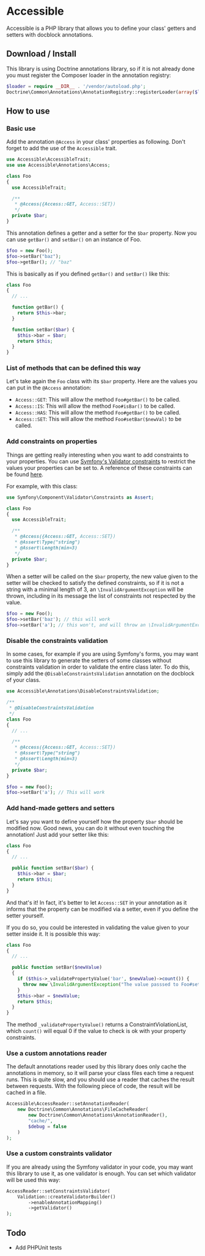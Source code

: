 # Accessible

Accessible is a PHP library that allows you to define your class' getters and setters with docblock annotations.

## Download / Install

This library is using Doctrine annotations library, so if it is not already done you must register the Composer loader in the annotation registry:

```php
$loader = require __DIR__ . '/vendor/autoload.php';
Doctrine\Common\Annotations\AnnotationRegistry::registerLoader(array($loader, 'loadClass'));
```

## How to use

### Basic use

Add the annotation `@Access` in your class' properties as following. Don't forget to add the use of the `Accessible` trait.

```php
use Accessible\AccessibleTrait;
use use Accessible\Annotations\Access;

class Foo
{
  use AccessibleTrait;

  /**
   * @Access({Access::GET, Access::SET})
   */
  private $bar;
}
```

This annotation defines a getter and a setter for the `$bar` property. Now you can use `getBar()` and `setBar()` on an instance of Foo.

```php
$foo = new Foo();
$foo->setBar("baz");
$foo->getBar(); // "baz"
```

This is basically as if you defined `getBar()` and `setBar()` like this:

```php
class Foo
{
  // ...

  function getBar() {
    return $this->bar;
  }

  function setBar($bar) {
    $this->bar = $bar;
    return $this;
  }
}
```

### List of methods that can be defined this way

Let's take again the `Foo` class with its `$bar` property. Here are the values you can put in the `@Access` annotation:

- `Access::GET`: This will allow the method `Foo#getBar()` to be called.
- `Access::IS`: This will allow the method `Foo#isBar()` to be called.
- `Access::HAS`: This will allow the method `Foo#getBar()` to be called.
- `Access::SET`: This will allow the method `Foo#setBar($newVal)` to be called.

### Add constraints on properties

Things are getting really interesting when you want to add constraints to your properties. You can use [Symfony's Validator constraints](https://github.com/symfony/Validator) to restrict the values your properties can be set to. A reference of these constraints can be found [here](http://symfony.com/doc/current/reference/constraints.html).

For example, with this class:

```php
use Symfony\Component\Validator\Constraints as Assert;

class Foo
{
  use AccessibleTrait;

  /**
   * @Access({Access::GET, Access::SET})
   * @Assert\Type("string")
   * @Assert\Length(min=3)
   */
  private $bar;
}
```

When a setter will be called on the `$bar` property, the new value given to the setter will be checked to satisfy the defined constraints, so if it is not a string with a minimal length of 3, an `\InvalidArgumentException` will be thrown, including in its message the list of constraints not respected by the value.

```php
$foo = new Foo();
$foo->setBar('baz'); // this will work
$foo->setBar('a'); // this won't, and will throw an \InvalidArgumentException with the message "This value is too short. It should have 3 characters or more."
```

### Disable the constraints validation

In some cases, for example if you are using Symfony's forms, you may want to use this library to generate the setters of some classes without constraints validation in order to validate the entire class later. To do this, simply add the `@DisableConstraintsValidation` annotation on the docblock of your class.

```php
use Accessible\Annotations\DisableConstraintsValidation;

/**
 * @DisableConstraintsValidation
 */
class Foo
{
  // ...

  /**
   * @Access({Access::GET, Access::SET})
   * @Assert\Type("string")
   * @Assert\Length(min=3)
   */
  private $bar;
}

$foo = new Foo();
$foo->setBar('a'); // This will work
```

### Add hand-made getters and setters

Let's say you want to define yourself how the property `$bar` should be modified now. Good news, you can do it without even touching the annotation! Just add your setter like this:

```php
class Foo
{
  // ...

  public function setBar($bar) {
    $this->bar = $bar;
    return $this;
  }
}
```

And that's it! In fact, it's better to let `Access::SET` in your annotation as it informs that the property can be modified via a setter, even if you define the setter yourself.

If you do so, you could be interested in validating the value given to your setter inside it. It is possible this way:

```php
class Foo
{
  // ...

  public function setBar($newValue)
  {
    if ($this->_validatePropertyValue('bar', $newValue)->count()) {
      throw new \InvalidArgumentException("The value passsed to Foo#setBar() is not valid.");
    }
    $this->bar = $newValue;
    return $this;
  }
}
```

The method `_validatePropertyValue()` returns a ConstraintViolationList, which `count()` will equal 0 if the value to check is ok with your property constraints.

### Use a custom annotations reader

The default annotations reader used by this library does only cache the annotations in memory, so it will parse your class files each time a request runs. This is quite slow, and you should use a reader that caches the result between requests. With the following piece of code, the result will be cached in a file.

```php
Accessible\AccessReader::setAnnotationReader(
    new Doctrine\Common\Annotations\FileCacheReader(
        new Doctrine\Common\Annotations\AnnotationReader(),
        "cache/",
        $debug = false
    )
);
```

### Use a custom constraints validator

If you are already using the Symfony validator in your code, you may want this library to use it, as one validator is enough. You can set which validator will be used this way:

```php
AccessReader::setConstraintsValidator(
    Validation::createValidatorBuilder()
        ->enableAnnotationMapping()
        ->getValidator()
);
```

## Todo

- Add PHPUnit tests
